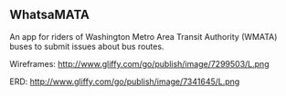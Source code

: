 <h2>WhatsaMATA</h2>

An app for riders of Washington Metro Area Transit Authority (WMATA) buses to submit issues about bus routes. 

Wireframes:
http://www.gliffy.com/go/publish/image/7299503/L.png


ERD:
http://www.gliffy.com/go/publish/image/7341645/L.png
